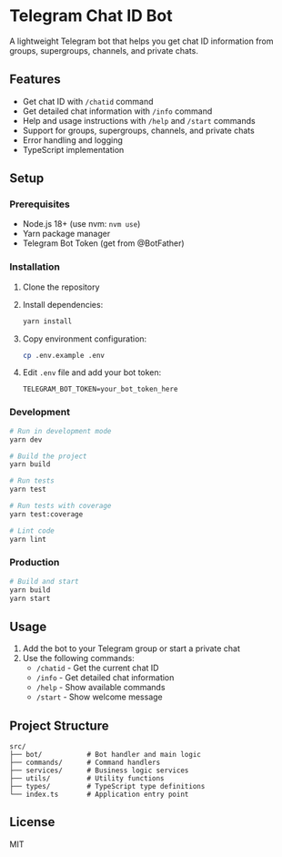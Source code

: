 # Telegram Chat ID Bot

A lightweight Telegram bot that helps you get chat ID information from groups, supergroups, channels, and private chats.

## Features

- Get chat ID with `/chatid` command
- Get detailed chat information with `/info` command
- Help and usage instructions with `/help` and `/start` commands
- Support for groups, supergroups, channels, and private chats
- Error handling and logging
- TypeScript implementation

## Setup

### Prerequisites

- Node.js 18+ (use nvm: `nvm use`)
- Yarn package manager
- Telegram Bot Token (get from @BotFather)

### Installation

1. Clone the repository
2. Install dependencies:

   ```bash
   yarn install
   ```

3. Copy environment configuration:

   ```bash
   cp .env.example .env
   ```

4. Edit `.env` file and add your bot token:
   ```
   TELEGRAM_BOT_TOKEN=your_bot_token_here
   ```

### Development

```bash
# Run in development mode
yarn dev

# Build the project
yarn build

# Run tests
yarn test

# Run tests with coverage
yarn test:coverage

# Lint code
yarn lint
```

### Production

```bash
# Build and start
yarn build
yarn start
```

## Usage

1. Add the bot to your Telegram group or start a private chat
2. Use the following commands:
   - `/chatid` - Get the current chat ID
   - `/info` - Get detailed chat information
   - `/help` - Show available commands
   - `/start` - Show welcome message

## Project Structure

```
src/
├── bot/           # Bot handler and main logic
├── commands/      # Command handlers
├── services/      # Business logic services
├── utils/         # Utility functions
├── types/         # TypeScript type definitions
└── index.ts       # Application entry point
```

## License

MIT
